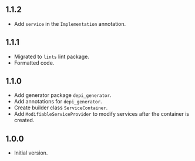 ## 1.1.2

- Add `service` in the `Implementation` annotation.

## 1.1.1

- Migrated to `lints` lint package.
- Formatted code.

## 1.1.0

- Add generator package `depi_generator`.
- Add annotations for `depi_generator`.
- Create builder class `ServiceContainer`.
- Add `ModifiableServiceProvider` to modify services after the container is created.

## 1.0.0

- Initial version.
